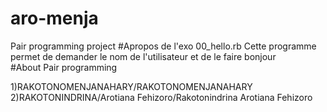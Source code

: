 # aro-menja
Pair programming project
#Apropos de l'exo 00_hello.rb
Cette programme permet de demander le nom de l'utilisateur et de le faire bonjour  
#About Pair programming

1)RAKOTONOMENJANAHARY/RAKOTONOMENJANAHARY
2)RAKOTONINDRINA/Arotiana Fehizoro/Rakotonindrina Arotiana Fehizoro


